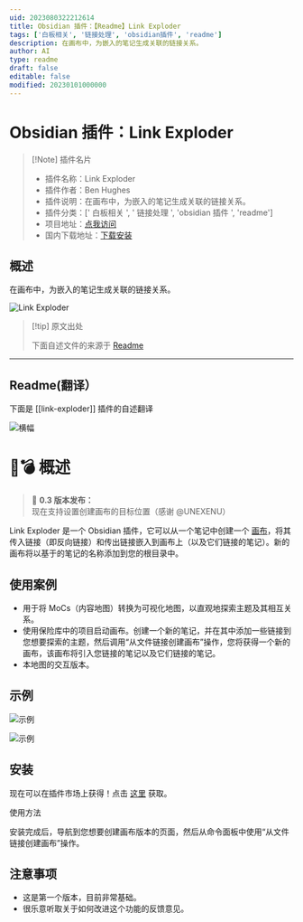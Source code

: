 ```yaml
---
uid: 2023080322212614
title: Obsidian 插件：【Readme】Link Exploder
tags: ['白板相关', '链接处理', 'obsidian插件', 'readme']
description: 在画布中，为嵌入的笔记生成关联的链接关系。
author: AI
type: readme
draft: false
editable: false
modified: 20230101000000
---
```


# Obsidian 插件：Link Exploder

> [!Note] 插件名片
> - 插件名称：Link Exploder
> - 插件作者：Ben Hughes
> - 插件说明：在画布中，为嵌入的笔记生成关联的链接关系。
> - 插件分类：[' 白板相关 ', ' 链接处理 ', 'obsidian 插件 ', 'readme']
> - 项目地址：[点我访问](https://github.com/benhughes/obsidian-link-exploder)
> - 国内下载地址：[下载安装](https://pkmer.cn/products/plugin/pluginMarket/?link-exploder)

## 概述

在画布中，为嵌入的笔记生成关联的链接关系。

![Link Exploder](https://cdn.pkmer.cn/covers/link-exploder.png!pkmer)

> [!tip] 原文出处
>
>下面自述文件的来源于 [Readme](https://ghproxy.net/https://raw.githubusercontent.com/benhughes/obsidian-link-exploder/main/README.md)
>

---

## Readme(翻译）

下面是 [[link-exploder]] 插件的自述翻译

![横幅](./images/banner.png)

# 🔗💣 概述

> 🎉 **0.3 版本发布：** 现在支持设置创建画布的目标位置（感谢 @UNEXENU）

Link Exploder 是一个 Obsidian 插件，它可以从一个笔记中创建一个 [画布](https://obsidian.md/canvas)，将其传入链接（即反向链接）和传出链接嵌入到画布上（以及它们链接的笔记）。新的画布将以基于的笔记的名称添加到您的根目录中。

## 使用案例

- 用于将 MoCs（内容地图）转换为可视化地图，以直观地探索主题及其相互关系。
- 使用保险库中的项目启动画布。创建一个新的笔记，并在其中添加一些链接到您想要探索的主题，然后调用“从文件链接创建画布”操作，您将获得一个新的画布，该画布将引入您链接的笔记以及它们链接的笔记。
- 本地图的交互版本。

## 示例

![示例](./images/example-1.png)

![示例](./images/example-2.png)

## 安装

现在可以在插件市场上获得！点击 [这里](https://obsidian.md/plugins?id=link-exploder) 获取。

使用方法

安装完成后，导航到您想要创建画布版本的页面，然后从命令面板中使用“从文件链接创建画布”操作。

## 注意事项

- 这是第一个版本，目前非常基础。
- 很乐意听取关于如何改进这个功能的反馈意见。



